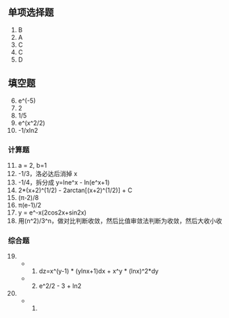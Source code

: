 ## 单项选择题

1. B
2. A
3. C
4. C
5. D

## 填空题

6. e^(-5)
7. 2
8. 1/5
9. e^(x^2/2)
10. -1/xln2

### 计算题

11. a = 2, b=1
12. -1/3，洛必达后消掉 x
13. -1/4，拆分成 y=lne^x - ln(e^x+1)
14. 2\*(x+2)^(1/2) - 2arctan[(x+2)^(1/2)] + C
15. (π-2)/8
16. π(e-1)/2
17. y = e^-x(2cos2x+sin2x)
18. 用(n^2)/3^n，做对比判断收敛，然后比值审敛法判断为收敛，然后大收小收

### 综合题

19. - 1. dz=x^(y-1) \* (ylnx+1)dx + x^y \* (lnx)^2\*dy
    - 2. e^2/2 - 3 + ln2
20. - 1.
